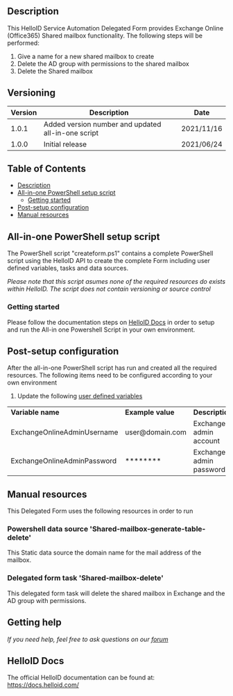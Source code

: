 <!-- Description -->
## Description
This HelloID Service Automation Delegated Form provides Exchange Online (Office365) Shared mailbox functionality. The following steps will be performed:
 1. Give a name for a new shared mailbox to create
 2. Delete the AD group with permissions to the shared mailbox
 3. Delete the Shared mailbox

## Versioning
| Version | Description | Date |
| - | - | - |
| 1.0.1   | Added version number and updated all-in-one script | 2021/11/16  |
| 1.0.0   | Initial release | 2021/06/24  |

<!-- TABLE OF CONTENTS -->
## Table of Contents
* [Description](#description)
* [All-in-one PowerShell setup script](#all-in-one-powershell-setup-script)
  * [Getting started](#getting-started)
* [Post-setup configuration](#post-setup-configuration)
* [Manual resources](#manual-resources)


## All-in-one PowerShell setup script
The PowerShell script "createform.ps1" contains a complete PowerShell script using the HelloID API to create the complete Form including user defined variables, tasks and data sources.

 _Please note that this script asumes none of the required resources do exists within HelloID. The script does not contain versioning or source control_


### Getting started
Please follow the documentation steps on [HelloID Docs](https://docs.helloid.com/hc/en-us/articles/360017556559-Service-automation-GitHub-resources) in order to setup and run the All-in one Powershell Script in your own environment.

 
## Post-setup configuration
After the all-in-one PowerShell script has run and created all the required resources. The following items need to be configured according to your own environment
 1. Update the following [user defined variables](https://docs.helloid.com/hc/en-us/articles/360014169933-How-to-Create-and-Manage-User-Defined-Variables)
<table>
  <tr><td><strong>Variable name</strong></td><td><strong>Example value</strong></td><td><strong>Description</strong></td></tr>
  <tr><td>ExchangeOnlineAdminUsername</td><td>user@domain.com</td><td>Exchange admin account</td></tr>
  <tr><td>ExchangeOnlineAdminPassword</td><td>********</td><td>Exchange admin password</td></tr>
</table>

## Manual resources
This Delegated Form uses the following resources in order to run

### Powershell data source 'Shared-mailbox-generate-table-delete'
This Static data source the domain name for the mail address of the mailbox.

### Delegated form task 'Shared-mailbox-delete'
This delegated form task will delete the shared mailbox in Exchange and the AD group with permissions.

## Getting help
_If you need help, feel free to ask questions on our [forum](https://forum.helloid.com/forum/helloid-connectors/service-automation/96-helloid-sa-exchange-online-delete-shared-mailbox)_

## HelloID Docs
The official HelloID documentation can be found at: https://docs.helloid.com/
